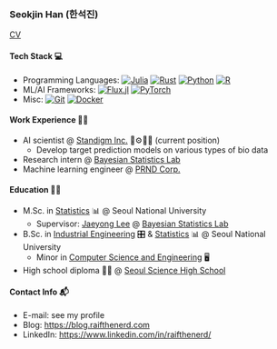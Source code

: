 ### Seokjin Han (한석진)

[CV](cv.pdf)

#### Tech Stack 💻

- Programming Languages:
  [![Julia][jl]](https://julialang.org)
  [![Rust][rs]](https://www.rust-lang.org)
  [![Python][py]](https://www.python.org)
  [![R][r]](https://www.r-project.org)
- ML/AI Frameworks:
  [![Flux.jl][flux]](https://fluxml.ai)
  [![PyTorch][torch]](https://pytorch.org)
- Misc:
  [![Git][git]](https://git-scm.com/)
  [![Docker][docker]](https://www.docker.com/)

[jl]: https://img.shields.io/badge/Julia-white?logo=julia&logoColor=9558B2
[rs]: https://img.shields.io/badge/Rust-white?logo=rust&logoColor=000000
[py]: https://img.shields.io/badge/Python-white?logo=python&logoColor=3776AB
[r]: https://img.shields.io/badge/R-white?logo=r&logoColor=276DC3
[flux]: https://img.shields.io/badge/Flux.jl-white?logo=julia&logoColor=9558B2
[torch]: https://img.shields.io/badge/PyTorch-white?logo=pytorch&logoColor=EE4C2C
[git]: https://img.shields.io/badge/Git-white?logo=git&logoColor=F05032
[docker]: https://img.shields.io/badge/Docker-white?logo=docker&logoColor=2496ED

#### Work Experience 🧑‍💻

- AI scientist @ [Standigm Inc.](https://www.standigm.com/) 🤖⚙️💊🧬 (current position)
  - Develop target prediction models on various types of bio data
- Research intern @ [Bayesian Statistics Lab](https://snubayes.wordpress.com/)
- Machine learning engineer @ [PRND Corp.](https://prnd.co.kr/)

#### Education 🧑‍🎓

- M.Sc. in [Statistics](http://stat.snu.ac.kr/en/) 📊
  @ Seoul National University
  - Supervisor: [Jaeyong Lee](https://jylee749.wordpress.com/) @ [Bayesian Statistics Lab](https://snubayes.wordpress.com/)
- B.Sc. in [Industrial Engineering](http://ie.snu.ac.kr/en) 🎛 & [Statistics](http://stat.snu.ac.kr/en/) 📊
  @ Seoul National University
  - Minor in [Computer Science and Engineering](https://cse.snu.ac.kr/en) 🖥
- High school diploma 🧑‍🏫
  @ [Seoul Science High School](http://en.sshs.hs.kr/)

#### Contact Info 📬

- E-mail: see my profile
- Blog: <https://blog.raifthenerd.com>
- LinkedIn: <https://www.linkedin.com/in/raifthenerd/>
